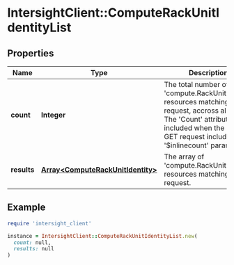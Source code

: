 # IntersightClient::ComputeRackUnitIdentityList

## Properties

| Name | Type | Description | Notes |
| ---- | ---- | ----------- | ----- |
| **count** | **Integer** | The total number of &#39;compute.RackUnitIdentity&#39; resources matching the request, accross all pages. The &#39;Count&#39; attribute is included when the HTTP GET request includes the &#39;$inlinecount&#39; parameter. | [optional] |
| **results** | [**Array&lt;ComputeRackUnitIdentity&gt;**](ComputeRackUnitIdentity.md) | The array of &#39;compute.RackUnitIdentity&#39; resources matching the request. | [optional] |

## Example

```ruby
require 'intersight_client'

instance = IntersightClient::ComputeRackUnitIdentityList.new(
  count: null,
  results: null
)
```

